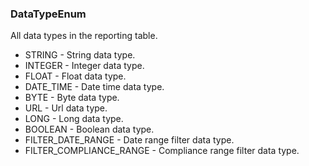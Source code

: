 ### DataTypeEnum
All data types in the reporting table.

- STRING - String data type.
- INTEGER - Integer data type.
- FLOAT - Float data type.
- DATE_TIME - Date time data type.
- BYTE - Byte data type.
- URL - Url data type.
- LONG - Long data type.
- BOOLEAN - Boolean data type.
- FILTER_DATE_RANGE - Date range filter data type.
- FILTER_COMPLIANCE_RANGE - Compliance range filter data type.
